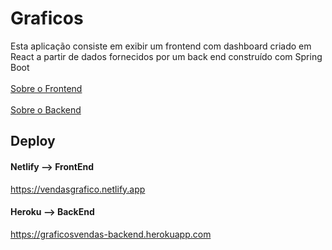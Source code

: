 # Graficos
Esta aplicação consiste em exibir um frontend com dashboard criado em React a partir de dados fornecidos por um back end construído com Spring Boot
<br>
<br>
<a href="https://github.com/MauroDegaspari/Graficos/tree/master/frontend">Sobre o Frontend</a>
<br>
<br>
<a href="https://github.com/MauroDegaspari/Graficos/tree/master/backend">Sobre o Backend</a>

## Deploy

#### Netlify --> FrontEnd
https://vendasgrafico.netlify.app

#### Heroku --> BackEnd
https://graficosvendas-backend.herokuapp.com
